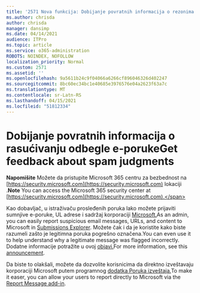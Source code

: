 ```yaml
---
title: '2571 Nova funkcija: Dobijanje povratnih informacija o rezonima o spam e-pošti'
ms.author: chrisda
author: chrisda
manager: dansimp
ms.date: 04/14/2021
audience: ITPro
ms.topic: article
ms.service: o365-administration
ROBOTS: NOINDEX, NOFOLLOW
localization_priority: Normal
ms.custom: 2571
ms.assetid: ''
ms.openlocfilehash: 9a5611b24c9f04066a6266cf896046326d402247
ms.sourcegitcommit: 8bc60ec34bc1e40685e3976576e04a2623f63a7c
ms.translationtype: MT
ms.contentlocale: sr-Latn-RS
ms.lasthandoff: 04/15/2021
ms.locfileid: "51812334"
---
```

# <a name="get-feedback-about-spam-judgments"></a><span data-ttu-id="85017-102">Dobijanje povratnih informacija o rasućivanju odbegle e-poruke</span><span class="sxs-lookup"><span data-stu-id="85017-102">Get feedback about spam judgments</span></span>

<span data-ttu-id="85017-103">**Napomišite** Možete da pristupite Microsoft 365 centru za bezbednost na [https://security.microsoft.com](https://security.microsoft.com) lokaciji .</span><span class="sxs-lookup"><span data-stu-id="85017-103">**Note** You can access the Microsoft 365 security center at [https://security.microsoft.com](https://security.microsoft.com).</span></span>

<span data-ttu-id="85017-104">Kao dobavljač, u istraživaču prosleđenih poruka lako možete prijaviti sumnjive e-poruke, UL adrese i sadržaj korporaciji [Microsoft.](https://security.microsoft.com/reportsubmission)</span><span class="sxs-lookup"><span data-stu-id="85017-104">As an admin, you can easily report suspicious email messages, URLs, and content to Microsoft in [Submissions Explorer](https://security.microsoft.com/reportsubmission).</span></span> <span data-ttu-id="85017-105">Možete čak i da je koristite kako biste razumeli zašto je legitimna poruka pogrešno označena.</span><span class="sxs-lookup"><span data-stu-id="85017-105">You can even use it to help understand why a legitimate message was flagged incorrectly.</span></span> <span data-ttu-id="85017-106">Dodatne informacije potražite u ovoj [objavi.](https://techcommunity.microsoft.com/t5/Security-Privacy-and-Compliance/Empower-security-teams-to-easily-report-suspicious-emails-amp/ba-p/752622)</span><span class="sxs-lookup"><span data-stu-id="85017-106">For more information, see this [announcement](https://techcommunity.microsoft.com/t5/Security-Privacy-and-Compliance/Empower-security-teams-to-easily-report-suspicious-emails-amp/ba-p/752622).</span></span>

<span data-ttu-id="85017-107">Da biste to olakšali, možete da dozvolite korisnicima da direktno izveštavaju korporaciji Microsoft putem programnog [dodatka Poruka izveštaja.](https://appsource.microsoft.com/product/office/WA104381180?src=office&tab=Overview)</span><span class="sxs-lookup"><span data-stu-id="85017-107">To make it easer, you can allow your users to report directly to Microsoft via the [Report Message add-in](https://appsource.microsoft.com/product/office/WA104381180?src=office&tab=Overview).</span></span>
